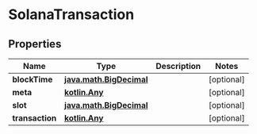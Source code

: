 
# SolanaTransaction

## Properties
Name | Type | Description | Notes
------------ | ------------- | ------------- | -------------
**blockTime** | [**java.math.BigDecimal**](java.math.BigDecimal.md) |  |  [optional]
**meta** | [**kotlin.Any**](.md) |  |  [optional]
**slot** | [**java.math.BigDecimal**](java.math.BigDecimal.md) |  |  [optional]
**transaction** | [**kotlin.Any**](.md) |  |  [optional]



